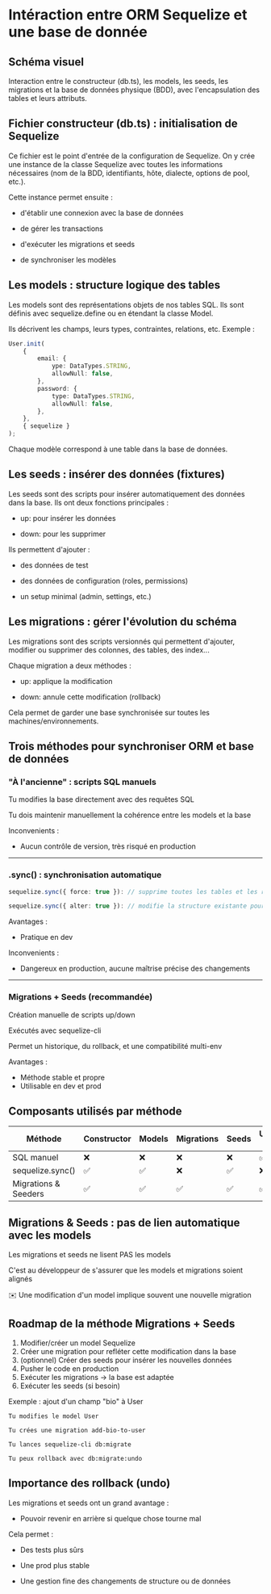 # Intéraction entre ORM Sequelize et une base de donnée

## Schéma visuel

Interaction entre le constructeur (db.ts), les models, les seeds, les migrations et la base de données physique (BDD), avec l'encapsulation des tables et leurs attributs.

## Fichier constructeur (db.ts) : initialisation de Sequelize

Ce fichier est le point d'entrée de la configuration de Sequelize. On y crée une instance de la classe Sequelize avec toutes les informations nécessaires (nom de la BDD, identifiants, hôte, dialecte, options de pool, etc.).

Cette instance permet ensuite :

-   d'établir une connexion avec la base de données

-   de gérer les transactions

-   d'exécuter les migrations et seeds

-   de synchroniser les modèles

## Les models : structure logique des tables

Les models sont des représentations objets de nos tables SQL. Ils sont définis avec sequelize.define ou en étendant la classe Model.

Ils décrivent les champs, leurs types, contraintes, relations, etc. Exemple :

```ts
User.init(
    {
        email: {
            ype: DataTypes.STRING,
            allowNull: false,
        },
        password: {
            type: DataTypes.STRING,
            allowNull: false,
        },
    },
    { sequelize }
);
```

Chaque modèle correspond à une table dans la base de données.

## Les seeds : insérer des données (fixtures)

Les seeds sont des scripts pour insérer automatiquement des données dans la base. Ils ont deux fonctions principales :

-   up: pour insérer les données

-   down: pour les supprimer

Ils permettent d'ajouter :

-   des données de test

-   des données de configuration (roles, permissions)

-   un setup minimal (admin, settings, etc.)

## Les migrations : gérer l'évolution du schéma

Les migrations sont des scripts versionnés qui permettent d'ajouter, modifier ou supprimer des colonnes, des tables, des index...

Chaque migration a deux méthodes :

-   up: applique la modification

-   down: annule cette modification (rollback)

Cela permet de garder une base synchronisée sur toutes les machines/environnements.

## Trois méthodes pour synchroniser ORM et base de données

### "À l'ancienne" : scripts SQL manuels

Tu modifies la base directement avec des requêtes SQL

Tu dois maintenir manuellement la cohérence entre les models et la base

Inconvenients :

-   Aucun contrôle de version, très risqué en production

---

### .sync() : synchronisation automatique

```ts
sequelize.sync({ force: true }): // supprime toutes les tables et les recrée
```

```ts
sequelize.sync({ alter: true }): // modifie la structure existante pour correspondre aux models
```

Avantages :

-   Pratique en dev

Inconvenients :

-   Dangereux en production, aucune maîtrise précise des changements

---

### Migrations + Seeds (recommandée)

Création manuelle de scripts up/down

Exécutés avec sequelize-cli

Permet un historique, du rollback, et une compatibilité multi-env

Avantages :

-   Méthode stable et propre
-   Utilisable en dev et prod

## Composants utilisés par méthode

| Méthode              | Constructor | Models | Migrations | Seeds | Utilisation en prod |
| -------------------- | ----------- | ------ | ---------- | ----- | ------------------- |
| SQL manuel           | ❌          | ❌     | ❌         | ❌    | ✅                  |
| sequelize.sync()     | ✅          | ✅     | ❌         | ✅    | ❌                  |
| Migrations & Seeders | ✅          | ✅     | ✅         | ✅    | ✅                  |

## Migrations & Seeds : pas de lien automatique avec les models

Les migrations et seeds ne lisent PAS les models

C'est au développeur de s'assurer que les models et migrations soient alignés

✉️ Une modification d'un model implique souvent une nouvelle migration

## Roadmap de la méthode Migrations + Seeds

1. Modifier/créer un model Sequelize
1. Créer une migration pour refléter cette modification dans la base
1. (optionnel) Créer des seeds pour insérer les nouvelles données
1. Pusher le code en production
1. Exécuter les migrations → la base est adaptée
1. Exécuter les seeds (si besoin)

Exemple : ajout d'un champ "bio" à User

    Tu modifies le model User

    Tu crées une migration add-bio-to-user

    Tu lances sequelize-cli db:migrate

    Tu peux rollback avec db:migrate:undo

## Importance des rollback (undo)

Les migrations et seeds ont un grand avantage :

-   Pouvoir revenir en arrière si quelque chose tourne mal

Cela permet :

-   Des tests plus sûrs

-   Une prod plus stable

-   Une gestion fine des changements de structure ou de données
